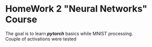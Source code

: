 # HomeWork 2 "Neural Networks" Course

The goal is to learn ***pytorch*** basics while MNIST processing. 
<br> Couple of activations were tested </br>
